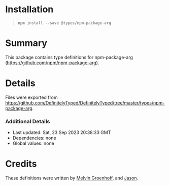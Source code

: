 # Installation
> `npm install --save @types/npm-package-arg`

# Summary
This package contains type definitions for npm-package-arg (https://github.com/npm/npm-package-arg).

# Details
Files were exported from https://github.com/DefinitelyTyped/DefinitelyTyped/tree/master/types/npm-package-arg.

### Additional Details
 * Last updated: Sat, 23 Sep 2023 20:38:33 GMT
 * Dependencies: none
 * Global values: none

# Credits
These definitions were written by [Melvin Groenhoff](https://github.com/mgroenhoff), and [Jason](https://github.com/OiYouYeahYou).
